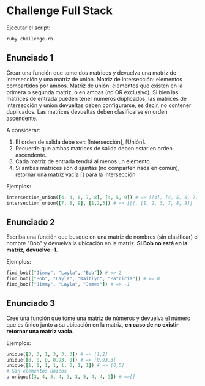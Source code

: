 # Challenge Full Stack

Ejecutar el script:

```bash
ruby challenge.rb
```
## Enunciado 1

Crear una función que tome dos matrices y devuelva una matriz de intersección y una matriz de unión.
Matriz de intersección: elementos compartidos por ambos.
Matriz de unión: elementos que existen en la primera o segunda matriz, o en ambas (no OR exclusivo).
Si bien las matrices de entrada pueden tener números duplicados, las matrices de intersección y unión devueltas
deben configurarse, es decir, no contener duplicados. Las matrices devueltas deben clasificarse en orden
ascendente.

A considerar:

1. El orden de salida debe ser: [Intersección], [Unión].
1. Recuerde que ambas matrices de salida deben estar en orden ascendente.
1. Cada matriz de entrada tendrá al menos un elemento.
1. Si ambas matrices son disjuntas (no comparten nada en común), retornar una matriz vacía [] para la
intersección.

Ejemplos:

```ruby
intersection_union([4, 4, 6, 7, 8], [4, 5, 9]) # => [[4], [4, 5, 6, 7, 8, 9]]
intersection_union([7, 8, 9], [1,2,3]) # => [[], [1, 2, 3, 7, 8, 9]]
```

## Enunciado 2

Escriba una función que busque en una matriz de nombres (sin clasificar) el nombre "Bob" y devuelva la
ubicación en la matriz. **Si Bob no está en la matriz, devuelve -1**.

Ejemplos:

```ruby
find_bob(["Jimmy", "Layla", "Bob"]) # => 2
find_bob(["Bob", "Layla", "Kaitlyn", "Patricia"]) # => 0
find_bob(["Jimmy", "Layla", "James"]) # => -1
```

## Enunciado 3

Cree una función que tome una matriz de números y devuelva el número que es único junto a su ubicación en
la matriz, **en caso de no existir retornar una matriz vacía**.

Ejemplos:
```ruby
unique([3, 3, 1, 3, 3, 3]) # => [1,2]
unique([0, 0, 0, 0.93, 0]) # => [0.93,3]
unique([1, 1, 1, 1, 1, 0, 1, 1]) # => [0,5]
# Sin elementos únicos
p unique([3, 4, 5, 4, 3, 3, 5, 4, 4, 3]) # =>[]
```

